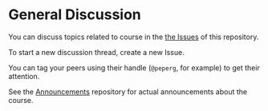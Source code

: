 # General Discussion
You can discuss topics related to course in the [the Issues](https://github.com/UM-R-for-EnvSci-Registered-Student-2021/General_Discussion/issues) of this repository. 

To start a new discussion thread, create a new Issue. 

You can tag your peers using their handle (`@peperg`, for example) to get their attention.



See the [Announcements](https://github.com/UM-R-for-EnvSci-Registered-Student-2021/Announcements) repository for actual announcements about the course.
